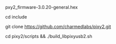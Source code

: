 pxy2_firmware-3.0.20-general.hex


cd include

git clone https://github.com/charmedlabs/pixy2.git

cd pixy2/scripts && ./build_libpixyusb2.sh

